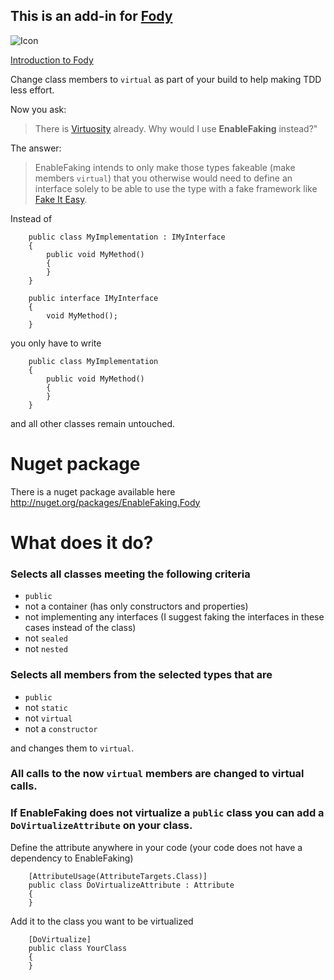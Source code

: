 ## This is an add-in for [Fody](https://github.com/Fody/Fody/) 

![Icon](https://raw.github.com/philippdolder/EnableFaking.Fody/master/Icons/package_icon.png)

[Introduction to Fody](http://github.com/Fody/Fody/wiki/SampleUsage)

Change class members to `virtual` as part of your build to help making TDD less effort.

Now you ask:
> There is [Virtuosity](https://github.com/Fody/Virtuosity/) already. Why would I use **EnableFaking** instead?"

The answer: 
> EnableFaking intends to only make those types fakeable (make members `virtual`) that you otherwise would need to define an interface solely to be able to use the type with a fake framework like [Fake It Easy](http://fakeiteasy.github.io).

Instead of 
```
    public class MyImplementation : IMyInterface
    {
        public void MyMethod()
        {
        }
    }
    
    public interface IMyInterface
    {
        void MyMethod();
    }
```
you only have to write
```
    public class MyImplementation
    {
        public void MyMethod()
        {
        }
    }
```
and all other classes remain untouched.

# Nuget package

There is a nuget package available here http://nuget.org/packages/EnableFaking.Fody 

# What does it do?
### Selects all classes meeting the following criteria
  * `public`
  * not a container (has only constructors and properties)
  * not implementing any interfaces (I suggest faking the interfaces in these cases instead of the class)
  * not `sealed`
  * not `nested`

### Selects all members from the selected types that are
  * `public`
  * not `static`
  * not `virtual`
  * not a `constructor`

and changes them to `virtual`.

### All calls to the now `virtual` members are changed to virtual calls.

### If EnableFaking does not virtualize a `public` class you can add a `DoVirtualizeAttribute` on your class.
Define the attribute anywhere in your code (your code does not have a dependency to EnableFaking)
```
    [AttributeUsage(AttributeTargets.Class)]
    public class DoVirtualizeAttribute : Attribute
    {
    }
```

Add it to the class you want to be virtualized
```
    [DoVirtualize]
    public class YourClass
    {
    }
```
